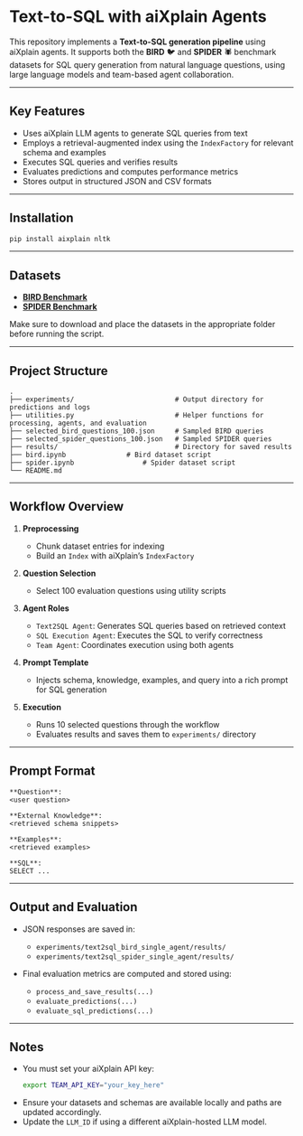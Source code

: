 # Text-to-SQL with aiXplain Agents

This repository implements a **Text-to-SQL generation pipeline** using aiXplain agents. It supports both the **BIRD** 🐦 and **SPIDER** 🕷️ benchmark datasets for SQL query generation from natural language questions, using large language models and team-based agent collaboration.

---

## Key Features

- Uses aiXplain LLM agents to generate SQL queries from text
- Employs a retrieval-augmented index using the `IndexFactory` for relevant schema and examples
- Executes SQL queries and verifies results
- Evaluates predictions and computes performance metrics
- Stores output in structured JSON and CSV formats

---

## Installation

```bash
pip install aixplain nltk
```

---

## Datasets

- **[BIRD Benchmark](https://bird-bench.github.io/)**
- **[SPIDER Benchmark](https://yale-lily.github.io/spider)**

Make sure to download and place the datasets in the appropriate folder before running the script.

---

## Project Structure

```
.
├── experiments/                         # Output directory for predictions and logs
├── utilities.py                         # Helper functions for processing, agents, and evaluation
├── selected_bird_questions_100.json     # Sampled BIRD queries
├── selected_spider_questions_100.json   # Sampled SPIDER queries
├── results/                             # Directory for saved results
├── bird.ipynb				 # Bird dataset script
├── spider.ipynb		         # Spider dataset script
└── README.md
```

---

## Workflow Overview

1. **Preprocessing**

   - Chunk dataset entries for indexing
   - Build an `Index` with aiXplain’s `IndexFactory`
2. **Question Selection**

   - Select 100 evaluation questions using utility scripts
3. **Agent Roles**

   - `Text2SQL Agent`: Generates SQL queries based on retrieved context
   - `SQL Execution Agent`: Executes the SQL to verify correctness
   - `Team Agent`: Coordinates execution using both agents
4. **Prompt Template**

   - Injects schema, knowledge, examples, and query into a rich prompt for SQL generation
5. **Execution**

   - Runs 10 selected questions through the workflow
   - Evaluates results and saves them to `experiments/` directory

---

## Prompt Format

```
**Question**:
<user question>

**External Knowledge**:
<retrieved schema snippets>

**Examples**:
<retrieved examples>

**SQL**:
SELECT ...
```

---

## Output and Evaluation

- JSON responses are saved in:

  - `experiments/text2sql_bird_single_agent/results/`
  - `experiments/text2sql_spider_single_agent/results/`
- Final evaluation metrics are computed and stored using:

  - `process_and_save_results(...)`
  - `evaluate_predictions(...)`
  - `evaluate_sql_predictions(...)`

---

## Notes

- You must set your aiXplain API key:
  ```bash
  export TEAM_API_KEY="your_key_here"
  ```
- Ensure your datasets and schemas are available locally and paths are updated accordingly.
- Update the `LLM_ID` if using a different aiXplain-hosted LLM model.
